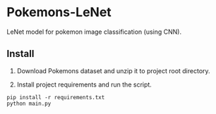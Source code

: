 # Pokemons-LeNet

LeNet model for pokemon image classification (using CNN).

## Install

1. Download Pokemons dataset and unzip it to project root directory.

2. Install project requirements and run the script.
```shell
pip install -r requirements.txt
python main.py
```
